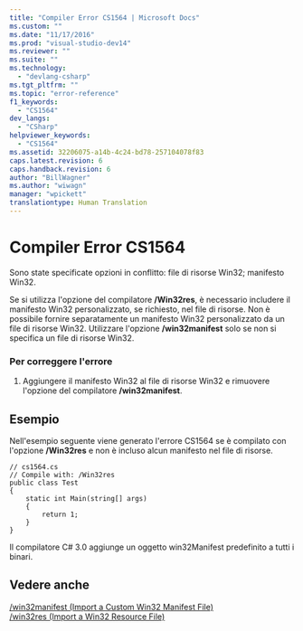```yaml
---
title: "Compiler Error CS1564 | Microsoft Docs"
ms.custom: ""
ms.date: "11/17/2016"
ms.prod: "visual-studio-dev14"
ms.reviewer: ""
ms.suite: ""
ms.technology: 
  - "devlang-csharp"
ms.tgt_pltfrm: ""
ms.topic: "error-reference"
f1_keywords: 
  - "CS1564"
dev_langs: 
  - "CSharp"
helpviewer_keywords: 
  - "CS1564"
ms.assetid: 32206075-a14b-4c24-bd78-257104078f83
caps.latest.revision: 6
caps.handback.revision: 6
author: "BillWagner"
ms.author: "wiwagn"
manager: "wpickett"
translationtype: Human Translation
---
```

# Compiler Error CS1564
Sono state specificate opzioni in conflitto: file di risorse Win32; manifesto Win32.  
  
 Se si utilizza l'opzione del compilatore **\/Win32res**, è necessario includere il manifesto Win32 personalizzato, se richiesto, nel file di risorse.  Non è possibile fornire separatamente un manifesto Win32 personalizzato da un file di risorse Win32.  Utilizzare l'opzione **\/win32manifest** solo se non si specifica un file di risorse Win32.  
  
### Per correggere l'errore  
  
1.  Aggiungere il manifesto Win32 al file di risorse Win32 e rimuovere l'opzione del compilatore **\/win32manifest**.  
  
## Esempio  
 Nell'esempio seguente viene generato l'errore CS1564 se è compilato con l'opzione **\/Win32res** e non è incluso alcun manifesto nel file di risorse.  
  
```  
// cs1564.cs  
// Compile with: /Win32res  
public class Test  
{  
    static int Main(string[] args)  
    {  
        return 1;  
    }  
}  
```  
  
 Il compilatore C\# 3.0 aggiunge un oggetto win32Manifest predefinito a tutti i binari.  
  
## Vedere anche  
 [\/win32manifest \(Import a Custom Win32 Manifest File\)](../../../csharp/language-reference/compiler-options/win32manifest-compiler-option.md)   
 [\/win32res \(Import a Win32 Resource File\)](../../../csharp/language-reference/compiler-options/win32res-compiler-option.md)